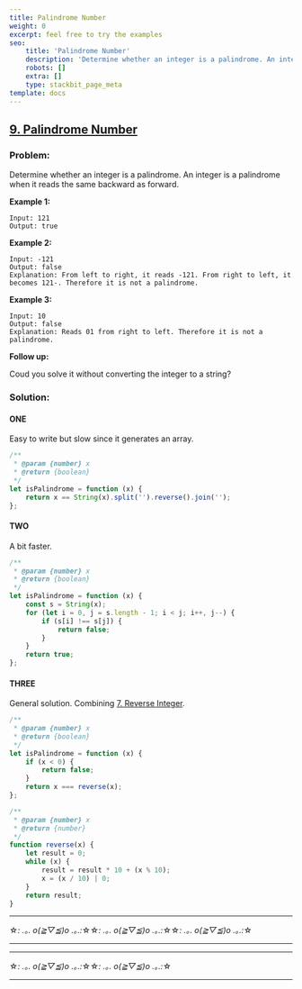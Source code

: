 ```yaml
---
title: Palindrome Number
weight: 0
excerpt: feel free to try the examples
seo:
    title: 'Palindrome Number'
    description: 'Determine whether an integer is a palindrome. An integer is a palindrome when it reads the same backward as forward.'
    robots: []
    extra: []
    type: stackbit_page_meta
template: docs
---
```



## [9. Palindrome Number](https://leetcode.com/problems/palindrome-number/description/)

### Problem:

Determine whether an integer is a palindrome. An integer is a palindrome when it reads the same backward as forward.

**Example 1:**

```
Input: 121
Output: true
```

**Example 2:**

```
Input: -121
Output: false
Explanation: From left to right, it reads -121. From right to left, it becomes 121-. Therefore it is not a palindrome.
```

**Example 3:**

```
Input: 10
Output: false
Explanation: Reads 01 from right to left. Therefore it is not a palindrome.
```

**Follow up:**

Coud you solve it without converting the integer to a string?

### Solution:

#### ONE

Easy to write but slow since it generates an array.

```js
/**
 * @param {number} x
 * @return {boolean}
 */
let isPalindrome = function (x) {
    return x == String(x).split('').reverse().join('');
};
```

#### TWO

A bit faster.

```js
/**
 * @param {number} x
 * @return {boolean}
 */
let isPalindrome = function (x) {
    const s = String(x);
    for (let i = 0, j = s.length - 1; i < j; i++, j--) {
        if (s[i] !== s[j]) {
            return false;
        }
    }
    return true;
};
```

#### THREE

General solution. Combining [7. Reverse Integer](./007.%20Reverse%20Integer.md).

```js
/**
 * @param {number} x
 * @return {boolean}
 */
let isPalindrome = function (x) {
    if (x < 0) {
        return false;
    }
    return x === reverse(x);
};

/**
 * @param {number} x
 * @return {number}
 */
function reverse(x) {
    let result = 0;
    while (x) {
        result = result * 10 + (x % 10);
        x = (x / 10) | 0;
    }
    return result;
}
```

---

☆*: .｡. o(≧▽≦)o .｡.:*☆☆*: .｡. o(≧▽≦)o .｡.:*☆☆*: .｡. o(≧▽≦)o .｡.:*☆

---

---

☆*: .｡. o(≧▽≦)o .｡.:*☆☆*: .｡. o(≧▽≦)o .｡.:*☆

---
